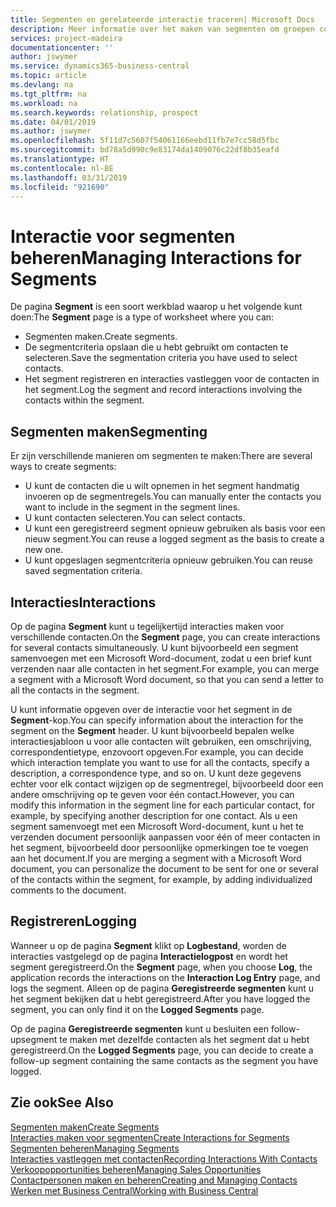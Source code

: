 ```yaml
---
title: Segmenten en gerelateerde interactie traceren| Microsoft Docs
description: Meer informatie over het maken van segmenten om groepen contacten te definiëren en interacties op te geven voor segmenten.
services: project-madeira
documentationcenter: ''
author: jswymer
ms.service: dynamics365-business-central
ms.topic: article
ms.devlang: na
ms.tgt_pltfrm: na
ms.workload: na
ms.search.keywords: relationship, prospect
ms.date: 04/01/2019
ms.author: jswymer
ms.openlocfilehash: 5f11d7c5607f54061166eebd11fb7e7cc58d5fbc
ms.sourcegitcommit: bd78a5d990c9e83174da1409076c22df8b35eafd
ms.translationtype: HT
ms.contentlocale: nl-BE
ms.lasthandoff: 03/31/2019
ms.locfileid: "921690"
---
```

# <a name="managing-interactions-for-segments"></a><span data-ttu-id="d0ba3-103">Interactie voor segmenten beheren</span><span class="sxs-lookup"><span data-stu-id="d0ba3-103">Managing Interactions for Segments</span></span>
<span data-ttu-id="d0ba3-104">De pagina **Segment** is een soort werkblad waarop u het volgende kunt doen:</span><span class="sxs-lookup"><span data-stu-id="d0ba3-104">The **Segment** page is a type of worksheet where you can:</span></span>

* <span data-ttu-id="d0ba3-105">Segmenten maken.</span><span class="sxs-lookup"><span data-stu-id="d0ba3-105">Create segments.</span></span>
* <span data-ttu-id="d0ba3-106">De segmentcriteria opslaan die u hebt gebruikt om contacten te selecteren.</span><span class="sxs-lookup"><span data-stu-id="d0ba3-106">Save the segmentation criteria you have used to select contacts.</span></span>
* <span data-ttu-id="d0ba3-107">Het segment registreren en interacties vastleggen voor de contacten in het segment.</span><span class="sxs-lookup"><span data-stu-id="d0ba3-107">Log the segment and record interactions involving the contacts within the segment.</span></span>

## <a name="segmenting"></a><span data-ttu-id="d0ba3-108">Segmenten maken</span><span class="sxs-lookup"><span data-stu-id="d0ba3-108">Segmenting</span></span>
<span data-ttu-id="d0ba3-109">Er zijn verschillende manieren om segmenten te maken:</span><span class="sxs-lookup"><span data-stu-id="d0ba3-109">There are several ways to create segments:</span></span>

* <span data-ttu-id="d0ba3-110">U kunt de contacten die u wilt opnemen in het segment handmatig invoeren op de segmentregels.</span><span class="sxs-lookup"><span data-stu-id="d0ba3-110">You can manually enter the contacts you want to include in the segment in the segment lines.</span></span>
* <span data-ttu-id="d0ba3-111">U kunt contacten selecteren.</span><span class="sxs-lookup"><span data-stu-id="d0ba3-111">You can select contacts.</span></span>
* <span data-ttu-id="d0ba3-112">U kunt een geregistreerd segment opnieuw gebruiken als basis voor een nieuw segment.</span><span class="sxs-lookup"><span data-stu-id="d0ba3-112">You can reuse a logged segment as the basis to create a new one.</span></span>
* <span data-ttu-id="d0ba3-113">U kunt opgeslagen segmentcriteria opnieuw gebruiken.</span><span class="sxs-lookup"><span data-stu-id="d0ba3-113">You can reuse saved segmentation criteria.</span></span>

## <a name="interactions"></a><span data-ttu-id="d0ba3-114">Interacties</span><span class="sxs-lookup"><span data-stu-id="d0ba3-114">Interactions</span></span>
<span data-ttu-id="d0ba3-115">Op de pagina **Segment** kunt u tegelijkertijd interacties maken voor verschillende contacten.</span><span class="sxs-lookup"><span data-stu-id="d0ba3-115">On the **Segment** page, you can create interactions for several contacts simultaneously.</span></span> <span data-ttu-id="d0ba3-116">U kunt bijvoorbeeld een segment samenvoegen met een Microsoft Word-document, zodat u een brief kunt verzenden naar alle contacten in het segment.</span><span class="sxs-lookup"><span data-stu-id="d0ba3-116">For example, you can merge a segment with a Microsoft Word document, so that you can send a letter to all the contacts in the segment.</span></span>

<span data-ttu-id="d0ba3-117">U kunt informatie opgeven over de interactie voor het segment in de **Segment**-kop.</span><span class="sxs-lookup"><span data-stu-id="d0ba3-117">You can specify information about the interaction for the segment on the **Segment** header.</span></span> <span data-ttu-id="d0ba3-118">U kunt bijvoorbeeld bepalen welke interactiesjabloon u voor alle contacten wilt gebruiken, een omschrijving, correspondentietype, enzovoort opgeven.</span><span class="sxs-lookup"><span data-stu-id="d0ba3-118">For example, you can decide which interaction template you want to use for all the contacts, specify a description, a correspondence type, and so on.</span></span> <span data-ttu-id="d0ba3-119">U kunt deze gegevens echter voor elk contact wijzigen op de segmentregel, bijvoorbeeld door een andere omschrijving op te geven voor één contact.</span><span class="sxs-lookup"><span data-stu-id="d0ba3-119">However, you can modify this information in the segment line for each particular contact, for example, by specifying another description for one contact.</span></span> <span data-ttu-id="d0ba3-120">Als u een segment samenvoegt met een Microsoft Word-document, kunt u het te verzenden document persoonlijk aanpassen voor één of meer contacten in het segment, bijvoorbeeld door persoonlijke opmerkingen toe te voegen aan het document.</span><span class="sxs-lookup"><span data-stu-id="d0ba3-120">If you are merging a segment with a Microsoft Word document, you can personalize the document to be sent for one or several of the contacts within the segment, for example, by adding individualized comments to the document.</span></span>

## <a name="logging"></a><span data-ttu-id="d0ba3-121">Registreren</span><span class="sxs-lookup"><span data-stu-id="d0ba3-121">Logging</span></span>
<span data-ttu-id="d0ba3-122">Wanneer u op de pagina **Segment** klikt op **Logbestand**, worden de interacties vastgelegd op de pagina **Interactielogpost** en wordt het segment geregistreerd.</span><span class="sxs-lookup"><span data-stu-id="d0ba3-122">On the **Segment** page, when you choose **Log**, the application records the interactions on the **Interaction Log Entry** page, and logs the segment.</span></span> <span data-ttu-id="d0ba3-123">Alleen op de pagina **Geregistreerde segmenten** kunt u het segment bekijken dat u hebt geregistreerd.</span><span class="sxs-lookup"><span data-stu-id="d0ba3-123">After you have logged the segment, you can only find it on the **Logged Segments** page.</span></span>

<span data-ttu-id="d0ba3-124">Op de pagina **Geregistreerde segmenten** kunt u besluiten een follow-upsegment te maken met dezelfde contacten als het segment dat u hebt geregistreerd.</span><span class="sxs-lookup"><span data-stu-id="d0ba3-124">On the **Logged Segments** page, you can decide to create a follow-up segment containing the same contacts as the segment you have logged.</span></span>

## <a name="see-also"></a><span data-ttu-id="d0ba3-125">Zie ook</span><span class="sxs-lookup"><span data-stu-id="d0ba3-125">See Also</span></span>
[<span data-ttu-id="d0ba3-126">Segmenten maken</span><span class="sxs-lookup"><span data-stu-id="d0ba3-126">Create Segments</span></span>](marketing-how-create-segment.md)  
[<span data-ttu-id="d0ba3-127">Interacties maken voor segmenten</span><span class="sxs-lookup"><span data-stu-id="d0ba3-127">Create Interactions for Segments</span></span>](marketing-how-create-interactions.md)  
[<span data-ttu-id="d0ba3-128">Segmenten beheren</span><span class="sxs-lookup"><span data-stu-id="d0ba3-128">Managing Segments</span></span>](marketing-segments.md)  
[<span data-ttu-id="d0ba3-129">Interacties vastleggen met contacten</span><span class="sxs-lookup"><span data-stu-id="d0ba3-129">Recording Interactions With Contacts</span></span>](marketing-interactions.md)  
[<span data-ttu-id="d0ba3-130">Verkoopopportunities beheren</span><span class="sxs-lookup"><span data-stu-id="d0ba3-130">Managing Sales Opportunities</span></span>](marketing-manage-sales-opportunities.md)  
[<span data-ttu-id="d0ba3-131">Contactpersonen maken en beheren</span><span class="sxs-lookup"><span data-stu-id="d0ba3-131">Creating and Managing Contacts</span></span>](marketing-contacts.md)  
[<span data-ttu-id="d0ba3-132">Werken met Business Central</span><span class="sxs-lookup"><span data-stu-id="d0ba3-132">Working with Business Central</span></span>](ui-work-product.md)
